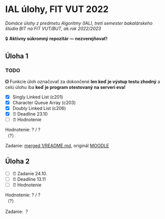 # IAL úlohy, FIT VUT 2022

*Domáce úlohy z predmetu Algoritmy (IAL), tretí semester bakalárskeho štúdia BIT na FIT VUT/BUT, ak.rok 2022/2023*

🔒 **Aktívny súkromný repozitár — nezverejňovať!**

## Úloha 1

### TODO

❎ Funkcie úloh označovať za dokončené **len keď je výstup testu zhodný** a celú úlohu iba **keď je program otestovaný na serveri eva!**

- [X] Singly Linked List (c201)
- [X] Character Queue Array (c203)
- [X] Doubly Linked List (c206)
- [X] ⏰ Deadline 23.10
- [ ] ⏰ Hodnotenie

Hodnotenie: ? / ? <br>（?）

Zadanie: [merged 1/README.md](1/ZADANI.md), originál [MOODLE](https://moodle.vut.cz/mod/folder/view.php?id=249030)

## Úloha 2

- [ ] ⏰ Zadanie 24.10.
- [ ] ⏰ Deadline 13.11
- [ ] ⏰ Hodnotenie

Hodnotenie: ? / ? <br>（?）

Zadanie: ？
